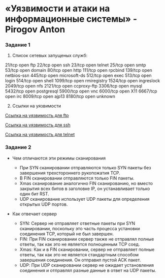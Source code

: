 # «Уязвимости и атаки на информационные системы» - Pirogov Anton

###     Задание 1 

1. Список сетевых запущеных служб:

21/tcp   open  ftp
22/tcp   open  ssh
23/tcp   open  telnet
25/tcp   open  smtp
53/tcp   open  domain
80/tcp   open  http
111/tcp  open  rpcbind
139/tcp  open  netbios-ssn
445/tcp  open  microsoft-ds
512/tcp  open  exec
513/tcp  open  login
514/tcp  open  shell
1099/tcp open  rmiregistry
1524/tcp open  ingreslock
2049/tcp open  nfs
2121/tcp open  ccproxy-ftp
3306/tcp open  mysql
5432/tcp open  postgresql
5900/tcp open  vnc
6000/tcp open  X11
6667/tcp open  irc
8009/tcp open  ajp13
8180/tcp open  unknown

2. Ссылки на уязвимости

[Ссылка на уязвимость для ftp](https://www.exploit-db.com/exploits/17491)

[Ссылка на уязвимость для ssh](https://www.exploit-db.com/exploits/41680) 

[Ссылка на уязвимость для telnet](https://www.exploit-db.com/exploits/16851)


###     Задание 2

* Чем отличаются эти режимы сканирования
	* При SYN сканировании отправляются только SYN пакеты без завершения трехстороннего рукопожатия TCP. 
	* В FIN сканировании отправляются только FIN пакеты.
	* Xmas сканирование аналогично FIN сканированию, но вместо закрытия всех битов в заголовке IP, он устанавливает только один бит RST. 
	* UDP сканирование использует UDP пакеты для определения открытых UDP портов. 

* Как отвечает сервер 
	* SYN: Сервер не отправляет ответные пакеты при SYN сканировании, поскольку это часть процесса установки соединения TCP, который не был завершен. 
	* FIN: При FIN сканировании сервер также не отправлял полные ответы, так как это не является полноценным TCP соед.
	* Xmas: Как и в FIN сканировании, сервер не отправляет полные ответы, так как это не является стандартным способом завершения соединения. Он отправил пустой ACK пакет.
	* UDP: При UDP сканировании сервер не ожидает установления соединения и отправлял разные данные в ответ на UDP пакеты. 

